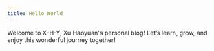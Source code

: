 ```yaml
---
title: Hello World
---
```

Welcome to X-H-Y, Xu Haoyuan's personal blog! Let’s learn, grow, and enjoy this wonderful journey together!
